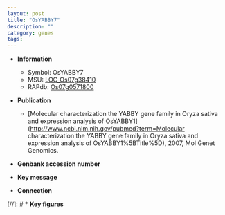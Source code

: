 ```yaml
---
layout: post
title: "OsYABBY7"
description: ""
category: genes
tags: 
---
```


* **Information**  
    + Symbol: OsYABBY7  
    + MSU: [LOC_Os07g38410](http://rice.plantbiology.msu.edu/cgi-bin/ORF_infopage.cgi?orf=LOC_Os07g38410)  
    + RAPdb: [Os07g0571800](http://rapdb.dna.affrc.go.jp/viewer/gbrowse_details/irgsp1?name=Os07g0571800)  

* **Publication**  
    + [Molecular characterization the YABBY gene family in Oryza sativa and expression analysis of OsYABBY1](http://www.ncbi.nlm.nih.gov/pubmed?term=Molecular characterization the YABBY gene family in Oryza sativa and expression analysis of OsYABBY1%5BTitle%5D), 2007, Mol Genet Genomics.

* **Genbank accession number**  

* **Key message**  

* **Connection**  

[//]: # * **Key figures**  


